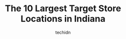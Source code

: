 ---
layout: ampstory
image: https://i0.wp.com/www.depkes.org/wp-content/uploads/2023/06/target-0-in-indiana-1685968134.jpeg?resize=640,853
author: techidn
featured: false
description: Discover the impressive array of Target options in Indiana, where you can find 10 of the largest Target establishments in the area. From renowned classics to hidden gems, Indiana offers a di
title: The 10 Largest Target Store Locations in Indiana
cover:
   title: The 10 Largest Target Store Locations in Indiana
   subtitle: Rickpate
   background: https://www.depkes.org/wp-content/uploads/2023/06/target-0-in-indiana-1685968134.jpeg

pages: 
 - layout: thirds
   top: <h1>#1 Target</h1>
   bottom: "<p>This is a very nice location. The store is clean, organized and the staff is nice. They have a great snack grab and go section in the front of the store. The lay out of t</p>"
   background: https://www.depkes.org/wp-content/uploads/2023/06/target-1-in-indiana-1685968135.jpeg
   backgroundblur: true
 - layout: thirds
   top: <h1>#2 Target</h1>
   bottom: "<p>4850 E Southport Rd, Indianapolis, IN 46237, United States</p>"
   background: https://www.depkes.org/wp-content/uploads/2023/06/target-2-in-indiana-1685968135.jpeg
   cta:
      link: https://www.depkes.org/blog/the-10-largest-target-store-locations-in-indiana/
      text: The 10 Largest Target Store Locations in Indiana
 - layout: thirds
   top: <h1>#3 Target</h1>
   bottom: "<p>3630 South St, Lafayette, IN 47905, United States</p>"
   background: https://www.depkes.org/wp-content/uploads/2023/06/target-3-in-indiana-1685968135.jpeg
   cta:
      link: https://www.depkes.org/blog/the-10-largest-target-store-locations-in-indiana/
      text: The 10 Largest Target Store Locations in Indiana
 - layout: thirds
   top: <h1>#4 Target</h1>
   bottom: "<p>10209 E US Hwy 36, Avon, IN 46123, United States</p>"
   background: https://images.unsplash.com/photo-1547366785-564103df7e13?ixlib=rb-4.0.3&ixid=MnwxMjA3fDB8MHxwaG90by1wYWdlfHx8fGVufDB8fHx8&auto=format&fit=crop&w=640&h=853&q=80
   cta:
      link: https://www.depkes.org/blog/the-10-largest-target-store-locations-in-indiana/
      text: The 10 Largest Target Store Locations in Indiana
 - layout: thirds
   top: <h1>#5 Target</h1>
   bottom: "<p>2661 E U.S. Hwy 30, Merrillville, IN 46410, United States</p>"
   background: https://images.unsplash.com/photo-1462556791646-c201b8241a94?ixlib=rb-4.0.3&ixid=MnwxMjA3fDB8MHxwaG90by1wYWdlfHx8fGVufDB8fHx8&auto=format&fit=crop&w=640&h=853&q=80
   cta:
      link: https://www.depkes.org/blog/the-10-largest-target-store-locations-in-indiana/
      text: The 10 Largest Target Store Locations in Indiana
 - layout: thirds
   top: <h1>#6 Target</h1>
   bottom: "<p>6925 W 38th St, Indianapolis, IN 46254, United States</p>"
   background: https://images.unsplash.com/photo-1533998839656-76f5e4b2bccb?ixlib=rb-4.0.3&ixid=MnwxMjA3fDB8MHxwaG90by1wYWdlfHx8fGVufDB8fHx8&auto=format&fit=crop&w=640&h=853&q=80
   cta:
      link: https://www.depkes.org/blog/the-10-largest-target-store-locations-in-indiana/
      text: The 10 Largest Target Store Locations in Indiana
 - layout: thirds
   top: <h1>#7 Target</h1>
   bottom: "<p>10401 N Michigan Rd, Carmel, IN 46032, United States</p>"
   background: https://images.unsplash.com/photo-1534312527009-56c7016453e6?ixlib=rb-4.0.3&ixid=MnwxMjA3fDB8MHxwaG90by1wYWdlfHx8fGVufDB8fHx8&auto=format&fit=crop&w=640&h=853&q=80
   cta:
      link: https://www.depkes.org/blog/the-10-largest-target-store-locations-in-indiana/
      text: The 10 Largest Target Store Locations in Indiana
 - layout: thirds
   middle: Continue reading...
   background: https://images.unsplash.com/photo-1489694553447-4c9339da310d?ixlib=rb-4.0.3&ixid=MnwxMjA3fDB8MHxwaG90by1wYWdlfHx8fGVufDB8fHx8&auto=format&fit=crop&w=640&h=853&q=80
   cta:
      link: https://www.depkes.org/blog/the-10-largest-target-store-locations-in-indiana/
      text: The 10 Largest Target Store Locations in Indiana
      
---